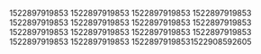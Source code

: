 1522897919853
1522897919853
1522897919853
1522897919853
1522897919853
1522897919853
1522897919853
1522897919853
1522897919853
1522897919853
1522897919853
1522897919853
1522897919853
1522897919853
15228979198531522908592605